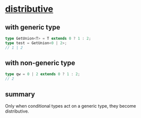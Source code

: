 # [distributive](https://www.typescriptlang.org/docs/handbook/2/conditional-types.html#distributive-conditional-types)

## with generic type

```typescript
type GetUnion<T> = T extends 0 ? 1 : 2;
type test = GetUnion<0 | 2>;
// 1 | 2
```

## with non-generic type

```typescript
type qw = 0 | 2 extends 0 ? 1 : 2;
// 2

```

## summary

Only when conditional types act on a generic type, they become distributive.

